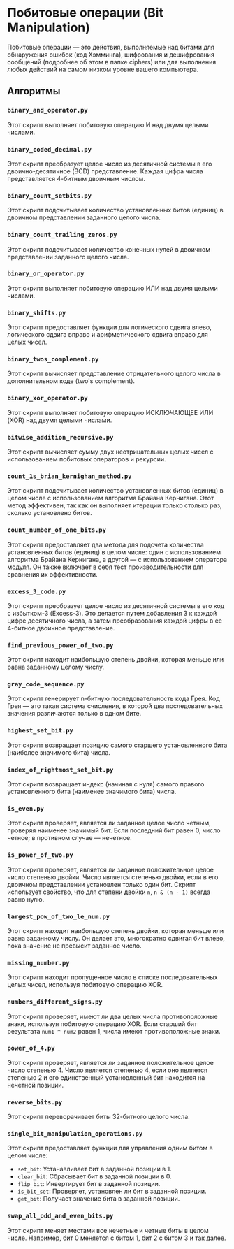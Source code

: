 # Побитовые операции (Bit Manipulation)

Побитовые операции — это действия, выполняемые над битами для обнаружения ошибок (код Хэмминга), шифрования и дешифрования сообщений (подробнее об этом в папке ciphers) или для выполнения любых действий на самом низком уровне вашего компьютера.

## Алгоритмы

### `binary_and_operator.py`
Этот скрипт выполняет побитовую операцию И над двумя целыми числами.

### `binary_coded_decimal.py`
Этот скрипт преобразует целое число из десятичной системы в его двоично-десятичное (BCD) представление. Каждая цифра числа представляется 4-битным двоичным числом.

### `binary_count_setbits.py`
Этот скрипт подсчитывает количество установленных битов (единиц) в двоичном представлении заданного целого числа.

### `binary_count_trailing_zeros.py`
Этот скрипт подсчитывает количество конечных нулей в двоичном представлении заданного целого числа.

### `binary_or_operator.py`
Этот скрипт выполняет побитовую операцию ИЛИ над двумя целыми числами.

### `binary_shifts.py`
Этот скрипт предоставляет функции для логического сдвига влево, логического сдвига вправо и арифметического сдвига вправо для целых чисел.

### `binary_twos_complement.py`
Этот скрипт вычисляет представление отрицательного целого числа в дополнительном коде (two's complement).

### `binary_xor_operator.py`
Этот скрипт выполняет побитовую операцию ИСКЛЮЧАЮЩЕЕ ИЛИ (XOR) над двумя целыми числами.

### `bitwise_addition_recursive.py`
Этот скрипт вычисляет сумму двух неотрицательных целых чисел с использованием побитовых операторов и рекурсии.

### `count_1s_brian_kernighan_method.py`
Этот скрипт подсчитывает количество установленных битов (единиц) в целом числе с использованием алгоритма Брайана Кернигана. Этот метод эффективен, так как он выполняет итерации только столько раз, сколько установлено битов.

### `count_number_of_one_bits.py`
Этот скрипт предоставляет два метода для подсчета количества установленных битов (единиц) в целом числе: один с использованием алгоритма Брайана Кернигана, а другой — с использованием оператора модуля. Он также включает в себя тест производительности для сравнения их эффективности.

### `excess_3_code.py`
Этот скрипт преобразует целое число из десятичной системы в его код с избытком-3 (Excess-3). Это делается путем добавления 3 к каждой цифре десятичного числа, а затем преобразования каждой цифры в ее 4-битное двоичное представление.

### `find_previous_power_of_two.py`
Этот скрипт находит наибольшую степень двойки, которая меньше или равна заданному целому числу.

### `gray_code_sequence.py`
Этот скрипт генерирует n-битную последовательность кода Грея. Код Грея — это такая система счисления, в которой два последовательных значения различаются только в одном бите.

### `highest_set_bit.py`
Этот скрипт возвращает позицию самого старшего установленного бита (наиболее значимого бита) числа.

### `index_of_rightmost_set_bit.py`
Этот скрипт возвращает индекс (начиная с нуля) самого правого установленного бита (наименее значимого бита) числа.

### `is_even.py`
Этот скрипт проверяет, является ли заданное целое число четным, проверяя наименее значимый бит. Если последний бит равен 0, число четное; в противном случае — нечетное.

### `is_power_of_two.py`
Этот скрипт проверяет, является ли заданное положительное целое число степенью двойки. Число является степенью двойки, если в его двоичном представлении установлен только один бит. Скрипт использует свойство, что для степени двойки `n`, `n & (n - 1)` всегда равно нулю.

### `largest_pow_of_two_le_num.py`
Этот скрипт находит наибольшую степень двойки, которая меньше или равна заданному числу. Он делает это, многократно сдвигая бит влево, пока значение не превысит заданное число.

### `missing_number.py`
Этот скрипт находит пропущенное число в списке последовательных целых чисел, используя побитовую операцию XOR.

### `numbers_different_signs.py`
Этот скрипт проверяет, имеют ли два целых числа противоположные знаки, используя побитовую операцию XOR. Если старший бит результата `num1 ^ num2` равен 1, числа имеют противоположные знаки.

### `power_of_4.py`
Этот скрипт проверяет, является ли заданное положительное целое число степенью 4. Число является степенью 4, если оно является степенью 2 и его единственный установленный бит находится на нечетной позиции.

### `reverse_bits.py`
Этот скрипт переворачивает биты 32-битного целого числа.

### `single_bit_manipulation_operations.py`
Этот скрипт предоставляет функции для управления одним битом в целом числе:
- `set_bit`: Устанавливает бит в заданной позиции в 1.
- `clear_bit`: Сбрасывает бит в заданной позиции в 0.
- `flip_bit`: Инвертирует бит в заданной позиции.
- `is_bit_set`: Проверяет, установлен ли бит в заданной позиции.
- `get_bit`: Получает значение бита в заданной позиции.

### `swap_all_odd_and_even_bits.py`
Этот скрипт меняет местами все нечетные и четные биты в целом числе. Например, бит 0 меняется с битом 1, бит 2 с битом 3 и так далее.

